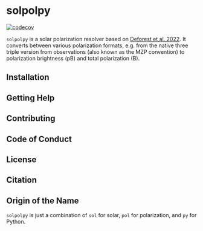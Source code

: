 # solpolpy
[![codecov](https://codecov.io/gh/punch-mission/solpolpy/branch/main/graph/badge.svg?token=835TUH7CKI)](https://codecov.io/gh/punch-mission/solpolpy)

`solpolpy` is a solar polarization resolver based on [Deforest et al. 2022](https://doi.org/10.3847/1538-4357/ac43b6).
It converts between various polarization formats, e.g. from the native three triple version from observations
(also known as the MZP convention) to polarization brightness (pB) and total polarization (B). 

## Installation

## Getting Help

## Contributing

## Code of Conduct

## License

## Citation

## Origin of the Name
`solpolpy` is just a combination of `sol` for solar, `pol` for polarization, and `py` for Python. 


